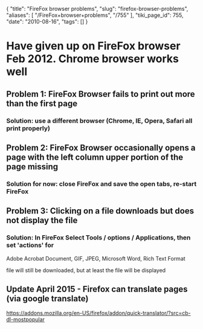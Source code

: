 {
    "title": "FireFox browser problems",
    "slug": "firefox-browser-problems",
    "aliases": [
        "/FireFox+browser+problems",
        "/755"
    ],
    "tiki_page_id": 755,
    "date": "2010-08-16",
    "tags": []
}


# Have given up on FireFox browser Feb 2012. Chrome browser works well

## Problem 1: FireFox Browser fails to print out more than the first page

### Solution: use a different browser (Chrome, IE, Opera, Safari all print properly)

## Problem 2: FireFox Browser occasionally opens a page with the left column upper portion of the page missing

### Solution for now: close FireFox and save the open tabs, re-start FireFox

## Problem 3: Clicking on a file downloads but does not display the file

### Solution: In FireFox Select Tools / options / Applications, then set 'actions' for

Adobe Acrobat Document, GIF, JPEG, Microsoft Word, Rich Text Format

file will still be downloaded, but at least the file will be displayed

## Update April 2015 - Firefox can translate pages (via google translate)

https://addons.mozilla.org/en-US/firefox/addon/quick-translator/?src=cb-dl-mostpopular